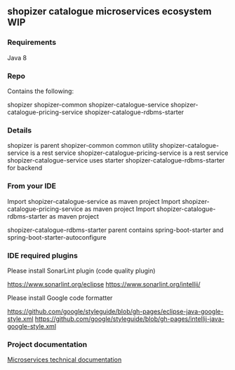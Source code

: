 ## shopizer catalogue microservices ecosystem WIP

### Requirements

Java 8

### Repo

Contains the following:

shopizer
shopizer-common
shopizer-catalogue-service
shopizer-catalogue-pricing-service
shopizer-catalogue-rdbms-starter

### Details

shopizer is parent
shopizer-common common utility
shopizer-catalogue-service is a rest service
shopizer-catalogue-pricing-service is a rest service
shopizer-catalogue-service uses starter shopizer-catalogue-rdbms-starter for backend

### From your IDE

Import shopizer-catalogue-service as maven project
Import shopizer-catalogue-pricing-service as maven project
Import shopizer-catalogue-rdbms-starter as maven project


shopizer-catalogue-rdbms-starter parent contains spring-boot-starter and spring-boot-starter-autoconfigure

### IDE required plugins

Please install SonarLint plugin (code quality plugin)

https://www.sonarlint.org/eclipse
https://www.sonarlint.org/intellij/

Please install Google code formatter

https://github.com/google/styleguide/blob/gh-pages/eclipse-java-google-style.xml
https://github.com/google/styleguide/blob/gh-pages/intellij-java-google-style.xml

### Project documentation

[Microservices technical documentation](https://github.com/shopizer-ecommerce/shopizer-catalogue-service/blob/main/docs/index.md)



